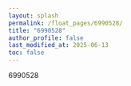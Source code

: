 ```yaml
---
layout: splash
permalink: /float_pages/6990528/
title: "6990528"
author_profile: false
last_modified_at: 2025-06-13
toc: false
---
```

 
6990528
